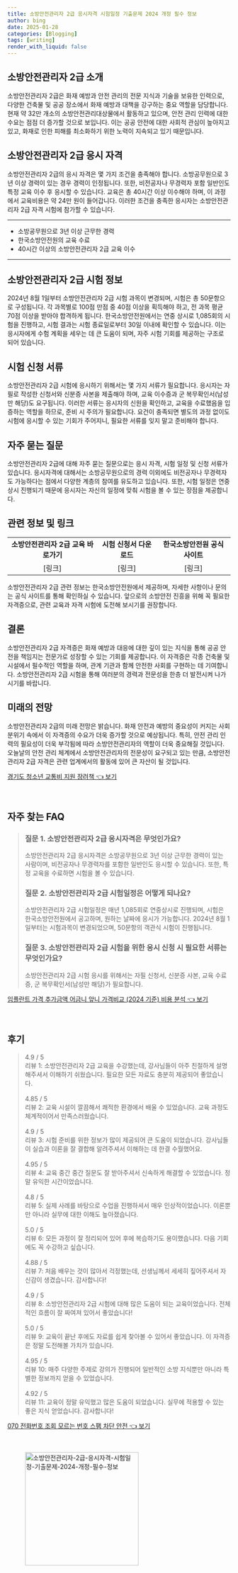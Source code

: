 ```yaml
---
title: 소방안전관리자 2급 응시자격 시험일정 기출문제 2024 개정 필수 정보
author: bing
date: 2025-01-28
categories: [Blogging]
tags: [writing]
render_with_liquid: false
---
```



<h2 id='소방안전관리자_2급_소개'>소방안전관리자 2급 소개</h2>

<p>소방안전관리자 2급은 화재 예방과 안전 관리의 전문 지식과 기술을 보유한 인력으로, 다양한 건축물 및 공공 장소에서 화재 예방과 대책을 강구하는 중요 역할을 담당합니다. 현재 약 32만 개소의 소방안전관리대상물에서 활동하고 있으며, 안전 관리 인력에 대한 수요는 점점 더 증가할 것으로 보입니다. 이는 공공 안전에 대한 사회적 관심이 높아지고 있고, 화재로 인한 피해를 최소화하기 위한 노력이 지속되고 있기 때문입니다.</p>

<h2 id='소방안전관리자_2급_응시자격'>소방안전관리자 2급 응시 자격</h2>

<p>소방안전관리자 2급의 응시 자격은 몇 가지 조건을 충족해야 합니다. 소방공무원으로 3년 이상 경력이 있는 경우 경력이 인정됩니다. 또한, 비전공자나 무경력자 포함 일반인도 특정 교육 이수 후 응시할 수 있습니다. 교육은 총 40시간 이상 이수해야 하며, 이 과정에서 교육비용은 약 24만 원이 들어갑니다. 이러한 조건을 충족한 응시자는 소방안전관리자 2급 자격 시험에 참가할 수 있습니다.</p>

<hr />

<ul>
    <li>소방공무원으로 3년 이상 근무한 경력</li>
    <li>한국소방안전원의 교육 수료</li>
    <li>40시간 이상의 소방안전관리자 2급 교육 이수</li>
</ul>

<hr />

<h2 id='시험_정보'>소방안전관리자 2급 시험 정보</h2>

<p>2024년 8월 1일부터 소방안전관리자 2급 시험 과목이 변경되며, 시험은 총 50문항으로 구성됩니다. 각 과목별로 100점 만점 중 40점 이상을 획득해야 하고, 전 과목 평균 70점 이상을 받아야 합격하게 됩니다. 한국소방안전원에서는 연중 상시로 1,085회의 시험을 진행하고, 시험 결과는 시험 종료일로부터 30일 이내에 확인할 수 있습니다. 이는 응시자에게 수험 계획을 세우는 데 큰 도움이 되며, 자주 시험 기회를 제공하는 구조로 되어 있습니다.</p>

<h2 id='시험_신청_서류'>시험 신청 서류</h2>

<p>소방안전관리자 2급 시험에 응시하기 위해서는 몇 가지 서류가 필요합니다. 응시자는 자필로 작성한 신청서와 신분증 사본을 제출해야 하며, 교육 이수증과 군 복무확인서(남성만 해당)도 요구됩니다. 이러한 서류는 응시자의 신원을 확인하고, 교육을 수료했음을 입증하는 역할을 하므로, 준비 시 주의가 필요합니다. 요건이 충족되면 별도의 과정 없이도 시험에 응시할 수 있는 기회가 주어지니, 필요한 서류를 잊지 말고 준비해야 합니다.</p>

<h2 id='자주_묻는_질문'>자주 묻는 질문</h2>

<p>소방안전관리자 2급에 대해 자주 묻는 질문으로는 응시 자격, 시험 일정 및 신청 서류가 있습니다. 응시자격에 대해서는 소방공무원으로의 경력 이외에도 비전공자나 무경력자도 가능하다는 점에서 다양한 계층의 참여를 유도하고 있습니다. 또한, 시험 일정은 연중 상시 진행되기 때문에 응시자는 자신의 일정에 맞춰 시험을 볼 수 있는 장점을 제공합니다.</p>

<h2 id='관련_정보_및_링크'>관련 정보 및 링크</h2>

<table>
    <tr>
        <td style="text-align: center; height: 17px;"><b>소방안전관리자 2급 교육 바로가기</b></td>
        <td style="text-align: center; height: 17px;"><b>시험 신청서 다운로드</b></td>
        <td style="text-align: center; height: 17px;"><b>한국소방안전원 공식 사이트</b></td>
    </tr>
    <tr>
        <td style="text-align: center; height: 17px;">[링크]</td>
        <td style="text-align: center; height: 17px;">[링크]</td>
        <td style="text-align: center; height: 17px;">[링크]</td>
    </tr>
</table>

<p>소방안전관리자 2급 관련 정보는 한국소방안전원에서 제공하며, 자세한 사항이나 문의는 공식 사이트를 통해 확인하실 수 있습니다. 앞으로의 소방안전 진흥을 위해 꼭 필요한 자격증으로, 관련 교육과 자격 시험에 도전해 보시기를 권장합니다.</p>

<h2 id='결론'>결론</h2>

<p>소방안전관리자 2급 자격증은 화재 예방과 대응에 대한 깊이 있는 지식을 통해 공공 안전을 책임지는 전문가로 성장할 수 있는 기회를 제공합니다. 이 자격증은 각종 건축물 및 시설에서 필수적인 역할을 하며, 관계 기관과 함께 안전한 사회를 구현하는 데 기여합니다. 소방안전관리자 2급 시험을 통해 여러분의 경력과 전문성을 한층 더 발전시켜 나가시기를 바랍니다.</p>

<h2 id='미래의_전망'>미래의 전망</h2>

<p>소방안전관리자 2급의 미래 전망은 밝습니다. 화재 안전과 예방의 중요성이 커지는 사회 분위기 속에서 이 자격증의 수요가 더욱 증가할 것으로 예상됩니다. 특히, 안전 관리 인력의 필요성이 더욱 부각됨에 따라 소방안전관리자의 역할이 더욱 중요해질 것입니다. 오늘날의 안전 관리 체계에서 소방안전관리자의 전문성이 요구되고 있는 만큼, 소방안전관리자 2급 자격은 관련 업계에서의 활동에 있어 큰 자산이 될 것입니다.</p>


<p><a class="click-button" title="경기도 청소년 교통비 지원 장려책" href="https://afficreate.github.io/posts/%EA%B2%BD%EA%B8%B0%EB%8F%84-%EC%B2%AD%EC%86%8C%EB%85%84-%EA%B5%90%ED%86%B5%EB%B9%84-%EC%A7%80%EC%9B%90-%EC%9E%A5%EB%A0%A4%EC%B1%85/" rel="dofollow">경기도 청소년 교통비 지원 장려책 👈 보기</a></p><br>
<h2 id='자주_찾는_FAQ'>자주 찾는 FAQ</h2>
<div itemscope="" itemtype="https://schema.org/FAQPage"> 
<blockquote> 
<div itemscope="" itemprop="mainEntity" itemtype="https://schema.org/Question"> 
<h3 itemprop="name">질문 1. 소방안전관리자 2급 응시자격은 무엇인가요?</h3> 
<div itemscope="" itemprop="acceptedAnswer" itemtype="https://schema.org/Answer"> 
<span itemprop="text"> 
<p>소방안전관리자 2급 응시자격은 소방공무원으로 3년 이상 근무한 경력이 있는 사람이며, 비전공자나 무경력자를 포함한 일반인도 응시할 수 있습니다. 또한, 특정 교육을 수료하면 시험을 볼 수 있습니다.</p> 
</span> 
</div> 
</div> 

<div itemscope="" itemprop="mainEntity" itemtype="https://schema.org/Question"> 
<h3 itemprop="name">질문 2. 소방안전관리자 2급 시험일정은 어떻게 되나요?</h3> 
<div itemscope="" itemprop="acceptedAnswer" itemtype="https://schema.org/Answer"> 
<span itemprop="text"> 
<p>소방안전관리자 2급 시험일정은 매년 1,085회로 연중상시로 진행되며, 시험은 한국소방안전원에서 공고하며, 원하는 날짜에 응시가 가능합니다. 2024년 8월 1일부터는 시험과목이 변경되었으며, 50문항의 객관식 시험이 진행됩니다.</p> 
</span> 
</div> 
</div> 

<div itemscope="" itemprop="mainEntity" itemtype="https://schema.org/Question"> 
<h3 itemprop="name">질문 3. 소방안전관리자 2급 시험을 위한 응시 신청 시 필요한 서류는 무엇인가요?</h3> 
<div itemscope="" itemprop="acceptedAnswer" itemtype="https://schema.org/Answer"> 
<span itemprop="text"> 
<p>소방안전관리자 2급 시험 응시를 위해서는 자필 신청서, 신분증 사본, 교육 수료증, 군 복무확인서(남성만 해당)가 필요합니다.</p> 
</span> 
</div> 
</div> 
</blockquote> 
</div>
<p><a class="click-button" title="임플란트 가격 추가금액 어금니 앞니 가격비교 (2024 기준) 비용 분석" href="https://afficreate.github.io/posts/%EC%9E%84%ED%94%8C%EB%9E%80%ED%8A%B8-%EA%B0%80%EA%B2%A9-%EC%B6%94%EA%B0%80%EA%B8%88%EC%95%A1-%EC%96%B4%EA%B8%88%EB%8B%88-%EC%95%9E%EB%8B%88-%EA%B0%80%EA%B2%A9%EB%B9%84%EA%B5%90-(2024-%EA%B8%B0%EC%A4%80)-%EB%B9%84%EC%9A%A9-%EB%B6%84%EC%84%9D/" rel="dofollow">임플란트 가격 추가금액 어금니 앞니 가격비교 (2024 기준) 비용 분석 👈 보기</a></p><br>
<h2 id='후기'>후기</h2>
<div itemscope itemtype="https://schema.org/Product">
  <blockquote>
  <div itemprop="review" itemscope itemtype="https://schema.org/Review">
      <div itemprop="reviewRating" itemscope itemtype="https://schema.org/Rating"> <span itemprop="ratingValue">4.9</span> / <span itemprop="bestRating">5</span> </div>
      <span itemprop="reviewBody">리뷰 1: 소방안전관리자 2급 교육을 수강했는데, 강사님들이 아주 친절하게 설명해주셔서 이해하기 쉬웠습니다. 필요한 모든 자료도 충분히 제공되어 좋았습니다.</span>
  </div>
  <br>
  <div itemprop="review" itemscope itemtype="https://schema.org/Review">
      <div itemprop="reviewRating" itemscope itemtype="https://schema.org/Rating"> <span itemprop="ratingValue">4.85</span> / <span itemprop="bestRating">5</span> </div>
      <span itemprop="reviewBody">리뷰 2: 교육 시설이 깔끔해서 쾌적한 환경에서 배울 수 있었습니다. 교육 과정도 체계적이어서 만족스러웠습니다.</span>
  </div>
  <br>
  <div itemprop="review" itemscope itemtype="https://schema.org/Review">
      <div itemprop="reviewRating" itemscope itemtype="https://schema.org/Rating"> <span itemprop="ratingValue">4.9</span> / <span itemprop="bestRating">5</span> </div>
      <span itemprop="reviewBody">리뷰 3: 시험 준비를 위한 정보가 많이 제공되어 큰 도움이 되었습니다. 강사님들이 실습과 이론을 잘 결합해 알려주셔서 이해하는 데 한결 수월했어요.</span>
  </div>
  <br>
  <div itemprop="review" itemscope itemtype="https://schema.org/Review">
      <div itemprop="reviewRating" itemscope itemtype="https://schema.org/Rating"> <span itemprop="ratingValue">4.95</span> / <span itemprop="bestRating">5</span> </div>
      <span itemprop="reviewBody">리뷰 4: 교육 중간 중간 질문도 잘 받아주셔서 신속하게 해결할 수 있었습니다. 정말 유익한 시간이었습니다.</span>
  </div>
  <br>
  <div itemprop="review" itemscope itemtype="https://schema.org/Review">
      <div itemprop="reviewRating" itemscope itemtype="https://schema.org/Rating"> <span itemprop="ratingValue">4.8</span> / <span itemprop="bestRating">5</span> </div>
      <span itemprop="reviewBody">리뷰 5: 실제 사례를 바탕으로 수업을 진행하셔서 매우 인상적이었습니다. 이론뿐만 아니라 실무에 대한 이해도 높아졌습니다.</span>
  </div>
  <br>
  <div itemprop="review" itemscope itemtype="https://schema.org/Review">
      <div itemprop="reviewRating" itemscope itemtype="https://schema.org/Rating"> <span itemprop="ratingValue">5.0</span> / <span itemprop="bestRating">5</span> </div>
      <span itemprop="reviewBody">리뷰 6: 모든 과정이 잘 정리되어 있어 후에 복습하기도 용이했습니다. 다음 기회에도 꼭 수강하고 싶습니다.</span>
  </div>
  <br>
  <div itemprop="review" itemscope itemtype="https://schema.org/Review">
      <div itemprop="reviewRating" itemscope itemtype="https://schema.org/Rating"> <span itemprop="ratingValue">4.88</span> / <span itemprop="bestRating">5</span> </div>
      <span itemprop="reviewBody">리뷰 7: 처음 배우는 것이 많아서 걱정했는데, 선생님께서 세세히 짚어주셔서 자신감이 생겼습니다. 감사합니다!</span>
  </div>
  <br>
  <div itemprop="review" itemscope itemtype="https://schema.org/Review">
      <div itemprop="reviewRating" itemscope itemtype="https://schema.org/Rating"> <span itemprop="ratingValue">4.9</span> / <span itemprop="bestRating">5</span> </div>
      <span itemprop="reviewBody">리뷰 8: 소방안전관리자 2급 시험에 대해 많은 도움이 되는 교육이었습니다. 전체적인 흐름이 잘 짜여져 있어서 좋았습니다!</span>
  </div>
  <br>
  <div itemprop="review" itemscope itemtype="https://schema.org/Review">
      <div itemprop="reviewRating" itemscope itemtype="https://schema.org/Rating"> <span itemprop="ratingValue">5.0</span> / <span itemprop="bestRating">5</span> </div>
      <span itemprop="reviewBody">리뷰 9: 교육이 끝난 후에도 자료를 쉽게 찾아볼 수 있어서 좋았습니다. 이 자격증은 정말 도전해볼 가치가 있습니다.</span>
  </div>
  <br>
  <div itemprop="review" itemscope itemtype="https://schema.org/Review">
      <div itemprop="reviewRating" itemscope itemtype="https://schema.org/Rating"> <span itemprop="ratingValue">4.95</span> / <span itemprop="bestRating">5</span> </div>
      <span itemprop="reviewBody">리뷰 10: 매주 다양한 주제로 강의가 진행되어 일반적인 소방 지식뿐만 아니라 특별한 정보까지 얻을 수 있었습니다.</span>
  </div>
  <br>
  <div itemprop="review" itemscope itemtype="https://schema.org/Review">
      <div itemprop="reviewRating" itemscope itemtype="https://schema.org/Rating"> <span itemprop="ratingValue">4.92</span> / <span itemprop="bestRating">5</span> </div>
      <span itemprop="reviewBody">리뷰 11: 교육이 정말 유익했고 많은 도움이 되었습니다. 실무에 적용할 수 있는 좋은 지식 얻었습니다. 감사합니다!</span>
  </div>
  </blockquote>
</div>
<p><a class="click-button" title="070 전화번호 조회 모르는 번호 스팸 차단 안전" href="https://afficreate.github.io/posts/070-%EC%A0%84%ED%99%94%EB%B2%88%ED%98%B8-%EC%A1%B0%ED%9A%8C-%EB%AA%A8%EB%A5%B4%EB%8A%94-%EB%B2%88%ED%98%B8-%EC%8A%A4%ED%8C%B8-%EC%B0%A8%EB%8B%A8-%EC%95%88%EC%A0%84/" rel="dofollow">070 전화번호 조회 모르는 번호 스팸 차단 안전 👈 보기</a></p><br>
<figure class="image"><img src="https://afficreate.github.io/assets/img/thumbnail/소방안전관리자-2급-응시자격-시험일정-기출문제-2024-개정-필수-정보.webp" alt="소방안전관리자-2급-응시자격-시험일정-기출문제-2024-개정-필수-정보" width="256" height="256"></figure>
